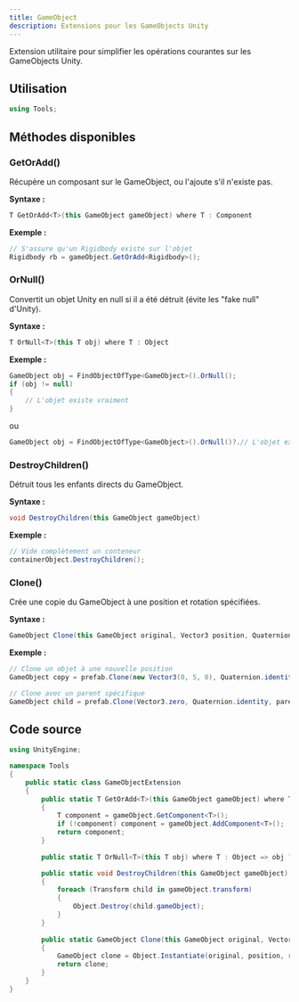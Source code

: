 ```yaml
---
title: GameObject
description: Extensions pour les GameObjects Unity
---
```


Extension utilitaire pour simplifier les opérations courantes sur les GameObjects Unity.

## Utilisation

```cs
using Tools;
```

## Méthodes disponibles

### GetOrAdd()
Récupère un composant sur le GameObject, ou l'ajoute s'il n'existe pas.

**Syntaxe :**
```cs
T GetOrAdd<T>(this GameObject gameObject) where T : Component
```

**Exemple :**
```cs
// S'assure qu'un Rigidbody existe sur l'objet
Rigidbody rb = gameObject.GetOrAdd<Rigidbody>();
```

### OrNull()
Convertit un objet Unity en null si il a été détruit (évite les "fake null" d'Unity).

**Syntaxe :**
```cs
T OrNull<T>(this T obj) where T : Object
```

**Exemple :**
```cs
GameObject obj = FindObjectOfType<GameObject>().OrNull();
if (obj != null)
{
    // L'objet existe vraiment
}
```

ou

```cs
GameObject obj = FindObjectOfType<GameObject>().OrNull()?.// L'objet existe vraiment;
```

### DestroyChildren()
Détruit tous les enfants directs du GameObject.

**Syntaxe :**
```cs
void DestroyChildren(this GameObject gameObject)
```

**Exemple :**
```cs
// Vide complètement un conteneur
containerObject.DestroyChildren();
```

### Clone()
Crée une copie du GameObject à une position et rotation spécifiées.

**Syntaxe :**
```cs
GameObject Clone(this GameObject original, Vector3 position, Quaternion rotation, Transform parent = null)
```

**Exemple :**
```cs
// Clone un objet à une nouvelle position
GameObject copy = prefab.Clone(new Vector3(0, 5, 0), Quaternion.identity);

// Clone avec un parent spécifique
GameObject child = prefab.Clone(Vector3.zero, Quaternion.identity, parentTransform);
```

## Code source

```cs
using UnityEngine;

namespace Tools
{
    public static class GameObjectExtension
    {
        public static T GetOrAdd<T>(this GameObject gameObject) where T : Component
        {
            T component = gameObject.GetComponent<T>();
            if (!component) component = gameObject.AddComponent<T>();
            return component;
        }
        
        public static T OrNull<T>(this T obj) where T : Object => obj ? obj : null;

        public static void DestroyChildren(this GameObject gameObject)
        {
            foreach (Transform child in gameObject.transform)
            {
                Object.Destroy(child.gameObject);
            }
        }
        
        public static GameObject Clone(this GameObject original, Vector3 position, Quaternion rotation, Transform parent = null)
        {
            GameObject clone = Object.Instantiate(original, position, rotation, parent);
            return clone;
        }
    }
}
```